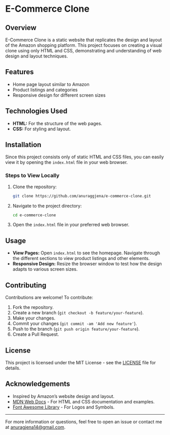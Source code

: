 # E-Commerce Clone

## Overview

E-Commerce Clone is a static website that replicates the design and layout of the Amazon shopping platform. This project focuses on creating a visual clone using only HTML and CSS, demonstrating and understanding of web design and layout techniques.

## Features

- Home page layout similar to Amazon
- Product listings and categories
- Responsive design for different screen sizes

## Technologies Used

- **HTML:** For the structure of the web pages.
- **CSS:** For styling and layout.

## Installation

Since this project consists only of static HTML and CSS files, you can easily view it by opening the `index.html` file in your web browser.

### Steps to View Locally

1. Clone the repository:

    ```bash
    git clone https://github.com/anuraggjena/e-commerce-clone.git
    ```

2. Navigate to the project directory:

    ```bash
    cd e-commerce-clone
    ```

3. Open the `index.html` file in your preferred web browser.

## Usage

- **View Pages:** Open `index.html` to see the homepage. Navigate through the different sections to view product listings and other elements.
- **Responsive Design:** Resize the browser window to test how the design adapts to various screen sizes.

## Contributing

Contributions are welcome! To contribute:

1. Fork the repository.
2. Create a new branch (`git checkout -b feature/your-feature`).
3. Make your changes.
4. Commit your changes (`git commit -am 'Add new feature'`).
5. Push to the branch (`git push origin feature/your-feature`).
6. Create a Pull Request.

## License

This project is licensed under the MIT License - see the [LICENSE](LICENSE) file for details.

## Acknowledgements

- Inspired by Amazon’s website design and layout.
- [MDN Web Docs](https://developer.mozilla.org/) - For HTML and CSS documentation and examples.
- [Font Awesome Library](https://cdnjs.com/libraries/font-awesome) - For Logos and Symbols.

---

For more information or questions, feel free to open an issue or contact me at [anuragjena14@gmail.com](mailto:anuragjena14@gmail.com).
